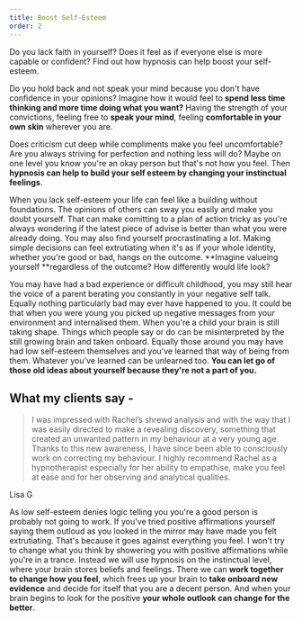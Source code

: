 ```yaml
---
title: Boost Self-Esteem
order: 2
---
```

Do you lack faith in yourself? Does it feel as if everyone else is more capable or confident? Find out how hypnosis can help boost your self-esteem. <!--more-->

Do you hold back and not speak your mind because you don't have confidence in your opinions? Imagine how it would feel to **spend less time thinking and more time doing what you want?** Having the strength of your convictions, feeling free to **speak your mind**, feeling **comfortable in your own skin** wherever you are.  <!--more-->

Does criticism cut deep while compliments make you feel uncomfortable? Are you always striving for perfection and nothing less will do? Maybe on one level you know you're an okay person but that's not how you feel. Then **hypnosis can help to build your self esteem by changing your instinctual feelings**.

When you lack self-esteem your life can feel like a building without foundations. The opinions of others can sway you easily and make you doubt yourself. That can make comitting to a plan of action tricky as you're always wondering if the latest piece of advise is better than what you were already doing. You may also find yourself procrastinating a lot. Making simple decisions can feel extrutiating when it's as if your whole identity, whether you're good or bad, hangs on the outcome. **Imagine valueing yourself **regardless of the outcome? How differently would life look?

You may have had a bad experience or difficult childhood, you may still hear the voice of a parent berating you constantly in your negative self talk. Equally nothing particularly bad may ever have happened to you. It could be that when you were young you picked up negative messages from your environment and internalised them. When you're a child your brain is still taking shape. Things which people say or do can be misinterpreted by the still growing brain and taken onboard. Equally those around you may have had low self-esteem themselves and you've learned that way of being from them. Whatever you've learned can be unlearned too. **You can let go of those old ideas about yourself because they're not a part of you.**

## What my clients say -

> I was impressed with Rachel’s shrewd analysis and with the way that I was easily directed to make a revealing discovery, something that created an unwanted pattern in my behaviour at a very young age. 
> Thanks to this new awareness, I have since been able to consciously work on correcting my behaviour.
> I highly recommend Rachel as a hypnotherapist especially for her ability to empathise, make you feel at ease and for her observing and analytical qualities.
<div class="float-right">Lisa G</div>

As low self-esteem denies logic telling you you're a good person is probably not going to work. If you've tried positive affirmations yourself saying them outloud as you looked in the mirror may have made you felt extrutiating. That's because it goes against everything you feel. I won't try to change what you think by showering you with positive affirmations while you're in a trance. Instead we will use hypnosis on the instinctual level, where your brain stores beliefs and feelings. There we can **work together to change how you feel**, which frees up your brain to **take onboard new evidence** and decide for itself that you are a decent person. And when your brain begins to look for the positive **your whole outlook can change for the better**.
